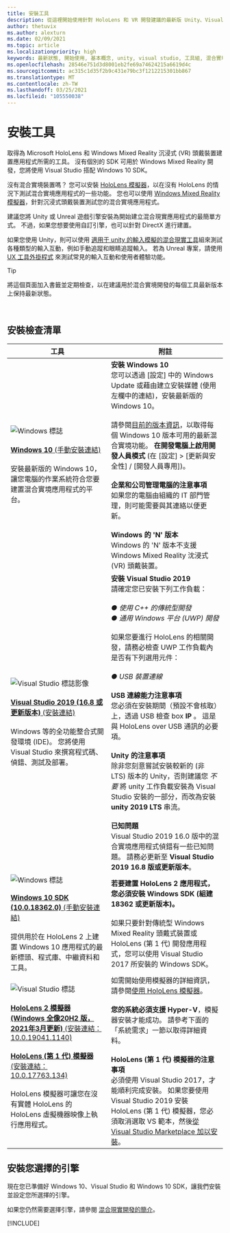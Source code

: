 ```yaml
---
title: 安裝工具
description: 從這裡開始使用針對 HoloLens 和 VR 開發建議的最新版 Unity、Visual Studio 和工具。
author: thetuvix
ms.author: alexturn
ms.date: 02/09/2021
ms.topic: article
ms.localizationpriority: high
keywords: 最新狀態, 開始使用, 基本概念, unity, visual studio, 工具組, 混合實境頭戴式裝置, windows 混合實境頭戴式裝置, 虛擬實境頭戴式裝置, 安裝, Windows, HoloLens, 模擬器, unreal, openxr
ms.openlocfilehash: 28546e751d3d8001eb2fe69a74624215a6619d4c
ms.sourcegitcommit: ac315c1d35f2b9c431e79bc3f1212215301bb867
ms.translationtype: MT
ms.contentlocale: zh-TW
ms.lasthandoff: 03/25/2021
ms.locfileid: "105550038"
---
```

# <a name="install-the-tools"></a>安裝工具

取得為 Microsoft HoloLens 和 Windows Mixed Reality 沉浸式 (VR) 頭戴裝置建置應用程式所需的工具。 沒有個別的 SDK 可用於 Windows Mixed Reality 開發，您將使用 Visual Studio 搭配 Windows 10 SDK。

沒有混合實境裝置嗎？ 您可以安裝 [HoloLens 模擬器](platform-capabilities-and-apis/using-the-hololens-emulator.md)，以在沒有 HoloLens 的情況下測試混合實境應用程式的一些功能。 您也可以使用 [Windows Mixed Reality 模擬器](platform-capabilities-and-apis/using-the-windows-mixed-reality-simulator.md)，針對沉浸式頭戴裝置測試您的混合實境應用程式。 

建議您將 Unity 或 Unreal 遊戲引擎安裝為開始建立混合現實應用程式的最簡單方式。 不過，如果您想要使用自訂引擎，也可以針對 DirectX 進行建置。

如果您使用 Unity，則可以使用 [適用于 unity 的輸入模擬的混合現實工具](https://github.com/Microsoft/MixedRealityToolkit-Unity)組來測試各種類型的輸入互動，例如手動追蹤和眼睛追蹤輸入。 若為 Unreal 專案，請使用 [UX 工具外掛程式](https://github.com/microsoft/MixedReality-UXTools-Unreal) 來測試常見的輸入互動和使用者體驗功能。

>[!TIP]
>將這個頁面加入書籤並定期檢查，以在建議用於混合實境開發的每個工具最新版本上保持最新狀態。

<br>

## <a name="installation-checklist"></a>安裝檢查清單

| 工具 | 附註 |
|---------|---------|
| ![Windows 標誌](images/Windows10_logo.png)<br><br><a href="https://www.microsoft.com/software-download/windows10" target="_blank">**Windows 10** (手動安裝連結)</a><br><br>安裝最新版的 Windows 10，讓您電腦的作業系統符合您要建置混合實境應用程式的平台。  | **安裝 Windows 10** <br> 您可以透過 [設定] 中的 Windows Update 或藉由建立安裝媒體 (使用左欄中的連結)，安裝最新版的 Windows 10。 <br><br>請參閱[目前的版本資訊](https://docs.microsoft.com/windows/mixed-reality/enthusiast-guide/release-notes-october-2018.md)，以取得每個 Windows 10 版本可用的最新混合實境功能。 **在開發電腦上啟用開發人員模式** (在 [設定] > [更新與安全性] / [開發人員專用])。 <br><br> **企業和公司管理電腦的注意事項**<br>如果您的電腦由組織的 IT 部門管理，則可能需要與其連絡以便更新。 <br><br> **Windows 的 'N' 版本**<br> Windows 的 'N' 版本不支援 Windows Mixed Reality 沈浸式 (VR) 頭戴裝置。 |
| ![Visual Studio 標誌影像](images/visualstudio_logo.png)<br><br><a href="https://visualstudio.microsoft.com/downloads/" target="_blank">**Visual Studio 2019 (16.8 或更新版本)** (安裝連結)</a> <br><br>Windows 等的全功能整合式開發環境 (IDE)。 您將使用 Visual Studio 來撰寫程式碼、偵錯、測試及部署。 | **安裝 Visual Studio 2019** <br> 請確定您已安裝下列工作負載： <br><br>*● 使用 C++ 的傳統型開發*<br>*● 通用 Windows 平台 (UWP) 開發*<br><br>如果您要進行 HoloLens 的相關開發，請務必檢查 UWP 工作負載內是否有下列選用元件：<br><br>*● USB 裝置連線*<br><br>**USB 連線能力注意事項**<br>您必須在安裝期間（預設不會核取）上，透過 USB 檢查 box **IP** 。 這是與 HoloLens over USB 通訊的必要項。<br><br>**Unity 的注意事項**<br>除非您刻意嘗試安裝較新的 (非 LTS) 版本的 Unity，否則建議您 *不要* 將 unity 工作負載安裝為 Visual Studio 安裝的一部分，而改為安裝 **unity 2019 LTS** 串流。<br><br>**已知問題**<br>Visual Studio 2019 16.0 版中的混合實境應用程式偵錯有一些已知問題。  請務必更新至 **Visual Studio 2019 16.8 版或更新版本**。 |
| ![Windows 標誌](images/Windows10_logo.png)<br><br><a href="https://developer.microsoft.com//windows/downloads/windows-10-sdk" target="_blank">**Windows 10 SDK (10.0.18362.0)** (手動安裝連結)</a> <br><br>提供用於在 HoloLens 2 上建置 Windows 10 應用程式的最新標頭、程式庫、中繼資料和工具。 | **若要建置 HoloLens 2 應用程式，您必須安裝 Windows SDK (組建 18362 或更新版本)。**<br> <br> 如果只要針對傳統型 Windows Mixed Reality 頭戴式裝置或 HoloLens (第 1 代) 開發應用程式，您可以使用 Visual Studio 2017 所安裝的 Windows SDK。 |
| ![Visual Studio 標誌](images/HoloLensIcon.jpg)<br><br><a href="https://go.microsoft.com/fwlink/?linkid=2156684" target="_blank">**HoloLens 2 模擬器 (Windows 全像20H2 版，2021年3月更新)** (安裝連結： 10.0.19041.1140)</a><br> <br><a href="https://go.microsoft.com/fwlink/?linkid=2065980" target="_blank">**HoloLens (第 1 代) 模擬器** (安裝連結：10.0.17763.134)</a> <br><br>HoloLens 模擬器可讓您在沒有實體 HoloLens 的 HoloLens 虛擬機器映像上執行應用程式。<br> <br> | 如需開始使用模擬器的詳細資訊，請參閱[使用 HoloLens 模擬器](../develop/platform-capabilities-and-apis/using-the-hololens-emulator.md)。<br> <br> **您的系統必須支援 Hyper-V**，模擬器安裝才能成功。 請參考下面的「系統需求」一節以取得詳細資料。 <br> <br> **HoloLens (第 1 代) 模擬器的注意事項** <br>  必須使用 Visual Studio 2017，才能順利完成安裝。 如果您要使用 Visual Studio 2019 安裝 HoloLens (第 1 代) 模擬器，您必須取消選取 VS 範本，然後[從 Visual Studio Marketplace 加以安裝](https://marketplace.visualstudio.com/items?itemName=WindowsMixedRealityteam.WindowsMixedRealityAppTemplatesVSIX)。 |

## <a name="install-your-engine-of-choice"></a>安裝您選擇的引擎

現在您已準備好 Windows 10、Visual Studio 和 Windows 10 SDK，讓我們安裝並設定您所選擇的引擎。 

如果您仍然需要選擇引擎，請參閱 [混合現實開發的簡介](./development.md?tabs=unity#what-technology-path-are-you-interested-in)。 

[!INCLUDE[](includes/tools-overview.md)]